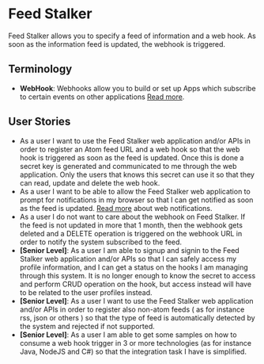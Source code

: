 # Feed Stalker

Feed Stalker allows you to specify a feed of information and a web hook. As soon as the information feed is updated, the webhook is triggered.

## Terminology

- **WebHook**: Webhooks allow you to build or set up Apps which subscribe to certain events on other applications [Read more](https://developer.github.com/webhooks/).

## User Stories

- As a user I want to use the Feed Stalker web application and/or APIs in order to register an Atom feed URL and a web hook so that the web hook is triggered as soon as the feed is updated. Once this is done a secret key is generated and communicated to me through the web application. Only the users that knows this secret can use it so that they can read, update and delete the web hook.
- As a user I want to be able to allow the Feed Stalker web application to prompt for notifications in my browser so that I can get notified as soon as the feed is updated. [Read more](https://developer.mozilla.org/en-US/docs/Web/API/Notifications_API/Using_the_Notifications_API) about web notifications.
- As a user I do not want to care about the webhook on Feed Stalker. If the feed is not updated in more that 1 month, then the webhook gets deleted and a DELETE operation is triggered on the webhook URL in order to notify the system subscribed to the feed.
- **[Senior Level]**: As a user I am able to signup and signin to the Feed Stalker web application and/or APIs so that I can safely access my profile information, and I can get a status on the hooks I am managing through this system. It is no longer enough to know the secret to access and perform CRUD operation on the hook, but access instead will have to be related to the user profiles instead.
- **[Senior Level]**: As a user I want to use the Feed Stalker web application and/or APIs in order to register also non-atom feeds ( as for instance rss, json or others ) so that the type of feed is automatically detected by the system and rejected if not supported.
- **[Senior Level]**: As a user I am able to get some samples on how to consume a web hook trigger in 3 or more technologies (as for instance Java, NodeJS and C#) so that the integration task I have is simplified.